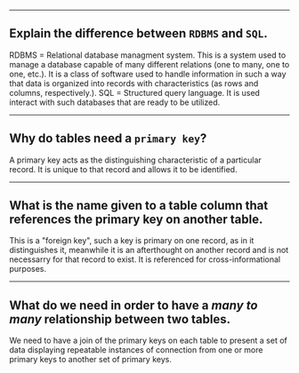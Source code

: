 ----------------------------
Explain the difference between `RDBMS` and `SQL`.
---------------------
RDBMS = Relational database managment system. This is a system used to manage a database capable of many different relations (one to many, one to one, etc.). It is a class of software used to handle information in such a way that data is organized into records with characteristics (as rows and columns, respectively.). SQL = Structured query language. It is used interact with such databases that are ready to be utilized. 

-----------------------------
Why do tables need a `primary key`?
---------------------------------
A primary key acts as the distinguishing characteristic of a particular record. It is unique to that record and allows it to be identified.

----------------------------------
What is the name given to a table column that references the primary key on another table. 
--------------------------
This is a "foreign key", such a key is primary on one record, as in it distinguishes it, meanwhile it is an afterthought on another record and is not necessarry for that record to exist. It is referenced for cross-informational purposes.

------------------------------
What do we need in order to have a _many to many_ relationship between two tables.
------------------------------
We need to have a join of the primary keys on each table to present a set of data displaying repeatable instances of connection from one or more primary keys to another set of primary keys.